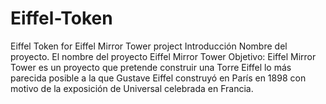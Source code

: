 # Eiffel-Token
Eiffel Token for Eiffel Mirror Tower project
    Introducción
Nombre del proyecto. El nombre del proyecto Eiffel Mirror Tower
Objetivo: Eiffel Mirror Tower es un proyecto que pretende construir una Torre Eiffel lo más parecida posible a la que Gustave Eiffel construyó en París en 1898 con motivo de la exposición de Universal celebrada en Francia. 
